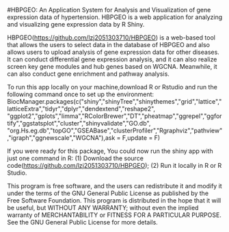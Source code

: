 #HBPGEO: An Application System for Analysis and Visualization of gene expression data of hypertension.
HBPGEO is a web application for analyzing and visualizing gene expression data by R Shiny.

HBPGEO(https://github.com/lzj2051303710/HBPGEO) is a web-based tool that allows the users to select data in the database of HBPGEO and also allows users to upload analysis of gene expression data for other diseases. 
It can conduct differential gene expression analysis, and it can also realize screen key gene modules and hub genes based on WGCNA. Meanwhile, it can also conduct gene enrichment and pathway analysis. 

To run this app locally on your machine,download R or Rstudio and run the following command once to set up the environment:
BiocManager.packages(c("shiny","shinyTree","shinythemes","grid","lattice","latticeExtra","tidyr","dplyr","dendextend","reshape2",
"ggplot2","gplots","limma","RColorBrewer","DT","pheatmap","ggrepel","ggfortify","ggstatsplot","cluster","shinyvalidate","GO.db",
"org.Hs.eg.db","topGO","GSEABase","clusterProfiler","Rgraphviz","pathview","igraph","ggnewscale","WGCNA"),ask = F,update = F)

If you were ready for this package, You could now run the shiny app with just one command in R:
 (1) Download the source code(https://github.com/lzj2051303710/HBPGEO);
 (2) Run it locally in R or R Studio.

This program is free software, and the users can redistribute it and modify it under the terms of the GNU General Public License as published by the Free Software Foundation.
This program is distributed in the hope that it will be useful, but WITHOUT ANY WARRANTY; without even the implied warranty of MERCHANTABILITY or FITNESS FOR A PARTICULAR PURPOSE. See the GNU General Public License for more details.